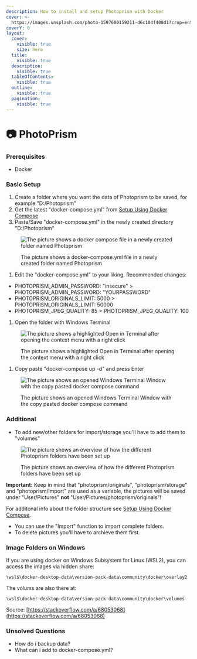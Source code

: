 ```yaml
---
description: How to install and setup Photoprism with Docker
cover: >-
  https://images.unsplash.com/photo-1597600159211-d6c104f408d1?crop=entropy&cs=srgb&fm=jpg&ixid=M3wxOTcwMjR8MHwxfHNlYXJjaHw0fHxwcmlzbXxlbnwwfHx8fDE3MDY0NjMwNjB8MA&ixlib=rb-4.0.3&q=85
coverY: 0
layout:
  cover:
    visible: true
    size: hero
  title:
    visible: true
  description:
    visible: true
  tableOfContents:
    visible: true
  outline:
    visible: true
  pagination:
    visible: true
---
```


# 📷 PhotoPrism

### Prerequisites

* Docker

### Basic Setup

1. Create a folder where you want the data of Photoprism to be saved, for example "D:/Photoprism"
2. Get the latest "docker-compose.yml" from [Setup Using Docker Compose](https://docs.photoprism.app/getting-started/docker-compose/)
3. Paste/Save "docker-compose.yml" in the newly created directory "D:/Photoprism"

<figure><img src="https://user-images.githubusercontent.com/7150376/172752818-894b76f0-64b6-47c9-a1ab-00bb28b23355.png" alt="The picture shows a docker compose file in a newly created folder named Photoprism"><figcaption><p>The picture shows a docker-compose.yml file in a newly created folder named Photoprism</p></figcaption></figure>

1. Edit the "docker-compose.yml" to your liking. Recommended changes:

* PHOTOPRISM\_ADMIN\_PASSWORD: "insecure" > PHOTOPRISM\_ADMIN\_PASSWORD: "YOURPASSWORD"
* PHOTOPRISM\_ORIGINALS\_LIMIT: 5000 > PHOTOPRISM\_ORIGINALS\_LIMIT: 50000
* PHOTOPRISM\_JPEG\_QUALITY: 85 > PHOTOPRISM\_JPEG\_QUALITY: 100

1. Open the folder with Windows Terminal

<figure><img src="https://user-images.githubusercontent.com/7150376/172753447-24ed52fd-5ea1-4455-b114-bfbd8e06a2c0.png" alt="The picture shows a highlighted Open in Terminal after opening the context menu with a right click"><figcaption><p>The picture shows a highlighted Open in Terminal after opening the context menu with a right click</p></figcaption></figure>

1. Copy paste "docker-compose up -d" and press Enter

<figure><img src="https://user-images.githubusercontent.com/7150376/172754859-3d678b63-ace1-403e-aafa-00506c975c86.png" alt="The picture shows an opened Windows Terminal Window with the copy pasted docker compose command"><figcaption><p>The picture shows an opened Windows Terminal Window with the copy pasted docker compose command</p></figcaption></figure>

### Additional

* To add new/other folders for import/storage you'll have to add them to "volumes"

<figure><img src="https://user-images.githubusercontent.com/7150376/172755373-b2c8ece6-604d-4c48-9121-d2c6ac06df72.png" alt="The picture shows an overview of how the different Photoprism folders have been set up"><figcaption><p>The picture shows an overview of how the different Photoprism folders have been set up</p></figcaption></figure>

**Important:** Keep in mind that "photoprism/originals", "photoprism/storage" and "photoprism/import" are used as a variable, the pictures will be saved under "User/Pictures" **not** "User/Pictures/photoprism/originals"!

For additonal info about the folder structure see [Setup Using Docker Compose](https://docs.photoprism.app/getting-started/docker-compose/).

* You can use the "Import" function to import complete folders.
* To delete pictures you'll have to archieve them first.

### Image Folders on Windows

If you are using docker on Windows Subsystem for Linux (WSL2), you can access the images via hidden share:

`\wsl$\docker-desktop-data\version-pack-data\community\docker\overlay2`

The volums are also there at:

`\wsl$\docker-desktop-data\version-pack-data\community\docker\volumes`

Source: [https://stackoverflow.com/a/68053068](https://stackoverflow.com/a/68053068)

### Unsolved Questions

* How do i backup data?
* What can i add to docker-compose.yml?
